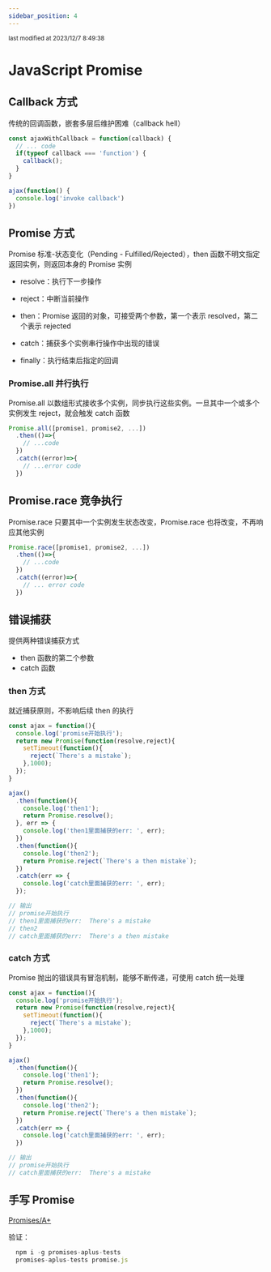 ```yaml
---
sidebar_position: 4
---
```

    
<small color="#ccc">last modified at 2023/12/7 8:49:38</small>
# JavaScript Promise

## Callback 方式

传统的回调函数，嵌套多层后维护困难（callback hell）

```javascript
const ajaxWithCallback = function(callback) {
  // ... code
  if(typeof callback === 'function') {
    callback();
  }
}

ajax(function() {
  console.log('invoke callback')
})
```

## Promise 方式

Promise 标准-状态变化（Pending - Fulfilled/Rejected），then 函数不明文指定返回实例，则返回本身的 Promise 实例

- resolve：执行下一步操作
- reject：中断当前操作
- then：Promise 返回的对象，可接受两个参数，第一个表示 resolved，第二个表示 rejected

- catch：捕获多个实例串行操作中出现的错误
- finally：执行结束后指定的回调

### Promise.all 并行执行

Promise.all 以数组形式接收多个实例，同步执行这些实例。一旦其中一个或多个实例发生 reject，就会触发 catch 函数

```javascript
Promise.all([promise1, promise2, ...])
  .then(()=>{
    // ...code
  })
  .catch((error)=>{
    // ...error code
  })
```

## Promise.race 竞争执行

Promise.race 只要其中一个实例发生状态改变，Promise.race 也将改变，不再响应其他实例

```javascript
Promise.race([promise1, promise2, ...])
  .then(()=>{
    // ...code
  })
  .catch((error)=>{
    // ... error code
  })
```

## 错误捕获

提供两种错误捕获方式

- then 函数的第二个参数
- catch 函数

### then 方式

就近捕获原则，不影响后续 then 的执行

```javascript
const ajax = function(){
  console.log('promise开始执行');
  return new Promise(function(resolve,reject){
    setTimeout(function(){
      reject(`There's a mistake`);
    },1000);
  });
}

ajax()
  .then(function(){
    console.log('then1');
    return Promise.resolve();
  }, err => {
    console.log('then1里面捕获的err: ', err);
  })
  .then(function(){
    console.log('then2');
    return Promise.reject(`There's a then mistake`);
  })
  .catch(err => {
    console.log('catch里面捕获的err: ', err);
  });

// 输出
// promise开始执行
// then1里面捕获的err:  There's a mistake
// then2
// catch里面捕获的err:  There's a then mistake
```

### catch 方式

Promise 抛出的错误具有冒泡机制，能够不断传递，可使用 catch 统一处理

```javascript
const ajax = function(){
  console.log('promise开始执行');
  return new Promise(function(resolve,reject){
    setTimeout(function(){
      reject(`There's a mistake`);
    },1000);
  });
}

ajax()
  .then(function(){
    console.log('then1');
    return Promise.resolve();
  })
  .then(function(){
    console.log('then2');
    return Promise.reject(`There's a then mistake`);
  })
  .catch(err => {
    console.log('catch里面捕获的err: ', err);
  })

// 输出
// promise开始执行
// catch里面捕获的err:  There's a mistake
```

## 手写 Promise

<!-- [源码](./promise.js) -->
[Promises/A+](https://promisesaplus.com/)

验证：

```javascript
  npm i -g promises-aplus-tests
  promises-aplus-tests promise.js
```

      